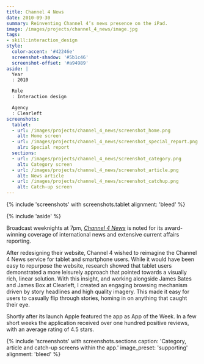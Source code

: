 ```yaml
---
title: Channel 4 News
date: 2010-09-30
summary: Reinventing Channel 4’s news presence on the iPad.
image: /images/projects/channel_4_news/image.jpg
tags:
- skill:interaction_design
style:
  color-accent: '#42246e'
  screenshot-shadow: '#5b1c46'
  screenshot-offset: '#a94989'
aside: |
  Year
  : 2010

  Role
  : Interaction design

  Agency
  : Clearleft
screenshots:
  tablet:
  - url: /images/projects/channel_4_news/screenshot_home.png
    alt: Home screen
  - url: /images/projects/channel_4_news/screenshot_special_report.png
    alr: Special report
  sections:
  - url: /images/projects/channel_4_news/screenshot_category.png
    alt: Category screen
  - url: /images/projects/channel_4_news/screenshot_article.png
    alt: News article
  - url: /images/projects/channel_4_news/screenshot_catchup.png
    alt: Catch-up screen
---
```

{% include 'screenshots' with screenshots.tablet
  alignment: 'bleed'
%}

{% include 'aside' %}

Broadcast weeknights at 7pm, <cite>[Channel 4 News][1]</cite> is noted for its award-winning coverage of international news and extensive current affairs reporting.

After redesigning their website, Channel 4 wished to reimagine the Channel 4 News service for tablet and smartphone users. While it would have been easy to repurpose the website, research showed that tablet users demonstrated a more leisurely approach that pointed towards a visually rich, linear solution. With this insight, and working alongside James Bates and James Box at Clearleft, I created an engaging browsing mechanism driven by story headlines and high quality imagery. This made it easy for users to casually flip through stories, homing in on anything that caught their eye.

Shortly after its launch Apple featured the app as App of the Week. In a few short weeks the application received over one hundred positive reviews, with an average rating of 4.5 stars.

{% include 'screenshots' with screenshots.sections
  caption: 'Category, article and catch-up screens within the app.'
  image_preset: 'supporting'
  alignment: 'bleed'
%}

[1]: https://news.channel4.com
